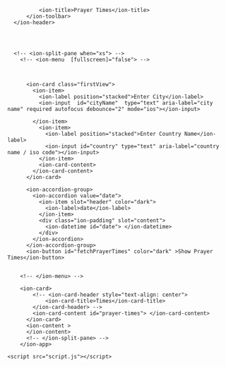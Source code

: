 <!DOCTYPE html>
<html lang="en">
  <head>
    <meta charset="UTF-8" />
    <meta name="viewport" content="width=device-width, initial-scale=1.0" />
    <title>Prayer Times</title>
    <script
      type="module"
      src="https://cdn.jsdelivr.net/npm/@ionic/core/dist/ionic/ionic.esm.js"
    ></script>
    <script
      nomodule
      src="https://cdn.jsdelivr.net/npm/@ionic/core/dist/ionic/ionic.js"
    ></script>
    <link
      rel="stylesheet"
      href="https://cdn.jsdelivr.net/npm/@ionic/core/css/ionic.bundle.css"
    />
    <link rel="stylesheet" href="styles.css" />
    <link rel="manifest" href="manifest.json" />
    <meta name="background-color" content="#fff"/>
    <meta name="theme-color" content="#000"/>
    <!-- splash -->
    <!-- iPhone X (1125px x 2436px) -->
<link rel="apple-touch-startup-image" media="(device-width: 375px) and (device-height: 812px) and (-webkit-device-pixel-ratio: 3)" href="/assets/splash.jpg">
<!-- iPhone 8, 7, 6s, 6 (750px x 1334px) -->
<link rel="apple-touch-startup-image" media="(device-width: 375px) and (device-height: 667px) and (-webkit-device-pixel-ratio: 2)" href="/assets/splash.jpg">
<!-- iPhone 8 Plus, 7 Plus, 6s Plus, 6 Plus (1242px x 2208px) -->
<link rel="apple-touch-startup-image" media="(device-width: 414px) and (device-height: 736px) and (-webkit-device-pixel-ratio: 3)" href="/assets/splash.jpg">
<!-- iPhone 5 (640px x 1136px) -->
<link rel="apple-touch-startup-image" media="(device-width: 320px) and (device-height: 568px) and (-webkit-device-pixel-ratio: 2)" href="/assets/splash.jpg">
<!-- iPad Mini, Air (1536px x 2048px) -->
<link rel="apple-touch-startup-image" media="(device-width: 768px) and (device-height: 1024px) and (-webkit-device-pixel-ratio: 2)" href="/assets/splash.jpg">
<!-- iPad Pro 10.5" (1668px x 2224px) -->
<link rel="apple-touch-startup-image" media="(device-width: 834px) and (device-height: 1112px) and (-webkit-device-pixel-ratio: 2)" href="/assets/splash.jpg">
<!-- iPad Pro 12.9" (2048px x 2732px) -->
<link rel="apple-touch-startup-image" media="(device-width: 1024px) and (device-height: 1366px) and (-webkit-device-pixel-ratio: 2)" href="/assets/splash.jpg">
  </head>

  <body>
    <ion-app>
      <ion-header >
          <ion-toolbar>
              <img src="./assets/logo.svg" alt="" srcset="" class="logo" />
              <!-- <ion-icon name="moon-outline" size="large"></ion-icon> -->
          
              <ion-title>Prayer Times</ion-title>
          </ion-toolbar>
      </ion-header>

      
           

      <!-- <ion-split-pane when="xs"> -->
        <!-- <ion-menu  [fullscreen]="false"> -->
         

          
          <ion-card class="firstView">
            <ion-item>
              <ion-label position="stacked">Enter City</ion-label>
              <ion-input  id="cityName"  type="text" aria-label="city name" required autofocus debounce="2" mode="ios"></ion-input>
             
            </ion-item>
              <ion-item>
                <ion-label position="stacked">Enter Country Name</ion-label>
                <ion-input id="country" type="text" aria-label="country name / iso code"></ion-input>
              </ion-item>
              <ion-card-content>
            </ion-card-content>
          </ion-card>

          <ion-accordion-group>
            <ion-accordion value="date">
              <ion-item slot="header" color="dark">
                <ion-label>date</ion-label>
              </ion-item>
              <div class="ion-padding" slot="content">
                <ion-datetime id="date"> </ion-datetime>
              </div>
            </ion-accordion>
          </ion-accordion-group>
          <ion-button id="fetchPrayerTimes" color="dark" >Show Prayer Times</ion-button>


        <!-- </ion-menu> -->



<!--         
        <ion-skeleton-text animated="true" >
          
        </ion-skeleton-text> -->
        <ion-card>
            <!-- <ion-card-header style="text-align: center">
                <ion-card-title>Times</ion-card-title>
            </ion-card-header> -->
            <ion-card-content id="prayer-times"> </ion-card-content>
          </ion-card>
          <ion-content >
          </ion-content>
          <!-- </ion-split-pane> -->
        </ion-app>

    <script src="script.js"></script>
  </body>
</html>
